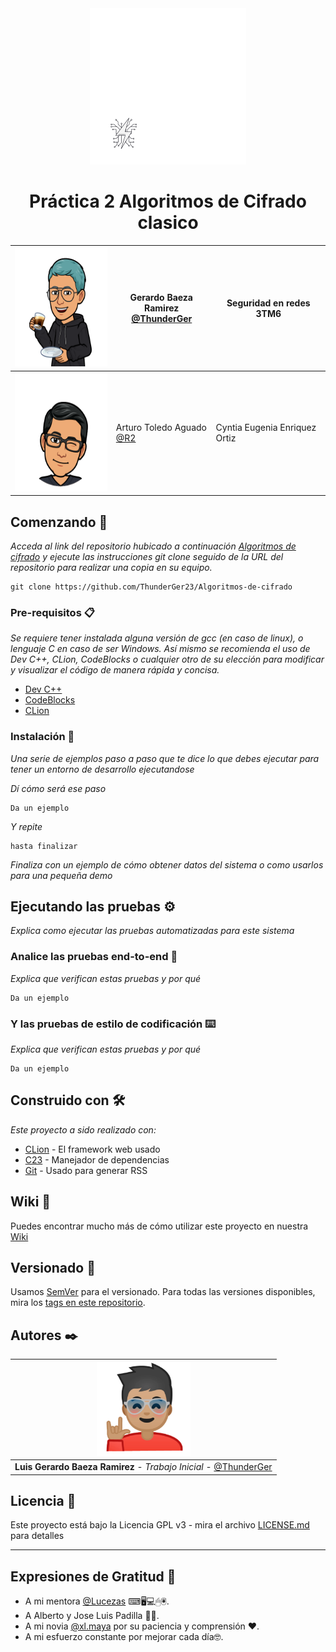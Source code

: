 <div class="container">
<div style = "text-align: center;">
    <img src="assets/1.png" width="250px" height="250px"/>
    <h1>Práctica 2 Algoritmos de Cifrado clasico</h1>
</div>
</div>

| <img height="190" src="assets/ThunderGer.webp" width="190"/> | Gerardo Baeza Ramirez<br/>[@ThunderGer](https://www.instagram.com/thunderger/) | Seguridad en redes<br/>3TM6   |
|--------------------------------------------------------------|-------------------------------------------------------------------------------|-------------------------------|
| <img height="190" src="assets/Arturo.webp" width="190"/>     | Arturo Toledo Aguado<br/>[@R2](https://github.com/ArturoEmmanuelToledoAguado)      | Cyntia Eugenia Enriquez Ortiz |


## Comenzando 🚀

_Acceda al link del repositorio hubicado a continuación [Algoritmos de cifrado](https://github.com/ThunderGer23/Algoritmos-de-cifrado)
y ejecute las instrucciones git clone seguido de la URL del repositorio para realizar una copia en su equipo._

```
git clone https://github.com/ThunderGer23/Algoritmos-de-cifrado
```

### Pre-requisitos 📋

_Se requiere tener instalada alguna versión de gcc (en caso de linux), o lenguaje C en caso de ser Windows.
Así mismo se recomienda el uso de Dev C++, CLion, CodeBlocks o cualquier otro de su elección para modificar
y visualizar el código de manera rápida y concisa._

* [Dev C++]()
* [CodeBlocks]()
* [CLion]()

### Instalación 🔧

_Una serie de ejemplos paso a paso que te dice lo que debes ejecutar para tener un entorno de desarrollo ejecutandose_

_Dí cómo será ese paso_

```
Da un ejemplo
```

_Y repite_

```
hasta finalizar
```

_Finaliza con un ejemplo de cómo obtener datos del sistema o como usarlos para una pequeña demo_

## Ejecutando las pruebas ⚙️

_Explica como ejecutar las pruebas automatizadas para este sistema_

### Analice las pruebas end-to-end 🔩

_Explica que verifican estas pruebas y por qué_

```
Da un ejemplo
```

### Y las pruebas de estilo de codificación ⌨️

_Explica que verifican estas pruebas y por qué_

```
Da un ejemplo
```

## Construido con 🛠️

_Este proyecto a sido realizado con:_

* [CLion](http://www.dropwizard.io/1.0.2/docs/) - El framework web usado
* [C23](https://maven.apache.org/) - Manejador de dependencias
* [Git](https://rometools.github.io/rome/) - Usado para generar RSS

## Wiki 📖

Puedes encontrar mucho más de cómo utilizar este proyecto en nuestra [Wiki](https://github.com/tu/proyecto/wiki)

## Versionado 📌

Usamos [SemVer](http://semver.org/) para el versionado. Para todas las versiones disponibles, mira los [tags en este repositorio](https://github.com/tu/proyecto/tags).

## Autores ✒️

| <img height="150" src="assets/2.png" width="150"/> |
|----------------------------------------------------|
| **Luis Gerardo Baeza Ramirez** - *Trabajo Inicial* - [@ThunderGer](https://github.com/ThunderGer23)                               |

## Licencia 📄

Este proyecto está bajo la Licencia GPL v3 - mira el archivo [LICENSE.md](LICENSE) para detalles

---
## Expresiones de Gratitud 🎁

* A mi mentora [@Lucezas]() ⌨🖥💻🖱🖲.
* A Alberto y Jose Luis Padilla 🏈🎴.
* A mi novia [@xl.maya](https://www.instagram.com/_xl.maya_/?hl=es-la) por su paciencia y comprensión ❤.
* A mi esfuerzo constante por mejorar cada día🤓.